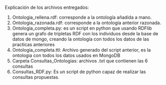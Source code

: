 Explicación de los archivos entregados:
1. Ontologia_rellena.rdf: corresponde a la ontología añadida a mano.
2. Ontologia_razonada.rdf: corresponde a la ontología anterior razonada.
3. Ontologia_completa.py: es un script  en python que usando RDFlib genera un grafo de tripletas RDF con los individuos desde la base de datos de mongo, creando la ontología con todos los datos de las practicas anteriores
4. Ontologia_completa.ttl: Archivo generado del script anterior, es la ontologia con todos los datos usados en MongoDB
5. Carpeta Consultas_Ontologias: archivos .txt que contienen las 6 consultas
6. Consultas_RDF.py: Es un script de python capaz de realizar las consultas propuestas.